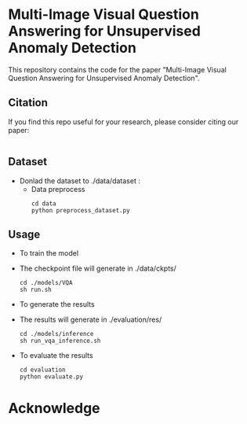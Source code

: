 # Multi-Image Visual Question Answering for Unsupervised Anomaly Detection

This repository contains the code for the paper "Multi-Image Visual Question Answering for Unsupervised Anomaly Detection".

## Citation
If you find this repo useful for your research, please consider citing our paper:

```latex


```

## Dataset
- Donlad the dataset to ./data/dataset :
  - Data preprocess
    ```
    cd data
    python preprocess_dataset.py
    ```
## Usage
- To train the model

- The checkpoint file will generate in ./data/ckpts/
    ```
    cd ./models/VQA
    sh run.sh
    ``` 
- To generate the results

- The results will generate in ./evaluation/res/
  ```
  cd ./models/inference
  sh run_vqa_inference.sh
  ``` 
- To evaluate the results
    ```
    cd evaluation
    python evaluate.py
    ```
  
# Acknowledge
